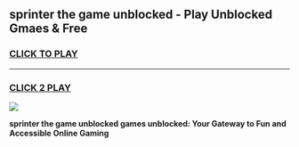 
## sprinter the game unblocked - Play Unblocked Gmaes & Free
<h3>
<a href="https://news.freeplayer.one?title=sprinter_the_game_unblocked&ref=23F">CLICK TO PLAY</a></h3>
<hr>

<h3>
<a href="https://news.freeplayer.one?title=sprinter_the_game_unblocked&ref=23F">CLICK 2 PLAY</a>
  
</h3>

<a href="https://news.freeplayer.one?title=sprinter_the_game_unblocked&ref=23F/"><img src="https://clearcache.store/games.png"></a>


**sprinter the game unblocked games unblocked: Your Gateway to Fun and Accessible Online Gaming**
